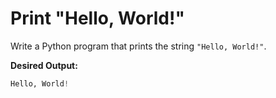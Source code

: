 # Print "Hello, World!"

Write a Python program that prints the string `"Hello, World!"`.

**Desired Output:**

```python
Hello, World!
```
